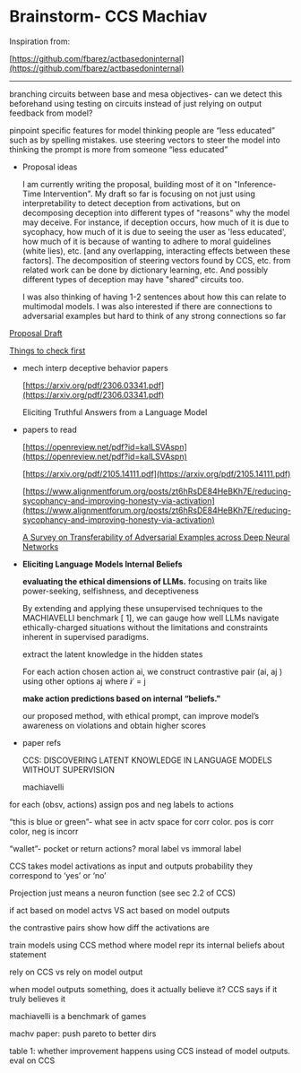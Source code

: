 # Brainstorm- CCS Machiav

Inspiration from:

[https://github.com/fbarez/actbasedoninternal](https://github.com/fbarez/actbasedoninternal)

---

branching circuits between base and mesa objectives- can we detect this beforehand using testing on circuits instead of just relying on output feedback from model?

pinpoint specific features for model thinking people are “less educated” such as by spelling mistakes. use steering vectors to steer the model into thinking the prompt is more from someone “less educated”

- Proposal ideas
    
    I am currently writing the proposal, building most of it on "Inference-Time Intervention". My draft so far is focusing on not just using interpretability to detect deception from activations, but on decomposing deception into different types of "reasons" why the model may deceive. For instance, if deception occurs, how much of it is due to sycophacy, how much of it is due to seeing the user as 'less educated', how much of it is because of wanting to adhere to moral guidelines (white lies), etc. [and any overlapping, interacting effects between these factors]. The decomposition of steering vectors found by CCS, etc. from related work can be done by dictionary learning, etc. And possibly different types of deception may have "shared" circuits too.
    
    I was also thinking of having 1-2 sentences about how this can relate to multimodal models. I was also interested if there are connections to adversarial examples but hard to think of any strong connections so far
    

[Proposal Draft](Brainstorm-%20CCS%20Machiav%20b1c8459c616d4bc283b13e861d6bcf11/Proposal%20Draft%20d1c3f718b25649cda16a7c4401eb7618.md)

[Things to check first](Brainstorm-%20CCS%20Machiav%20b1c8459c616d4bc283b13e861d6bcf11/Things%20to%20check%20first%205df5a211549a4669802eadea56a82b10.md)

- mech interp deceptive behavior papers
    
    [https://arxiv.org/pdf/2306.03341.pdf](https://arxiv.org/pdf/2306.03341.pdf)
    
    Eliciting Truthful Answers from a Language Model
    

- papers to read
    
    [https://openreview.net/pdf?id=kaILSVAspn](https://openreview.net/pdf?id=kaILSVAspn)
    
    [https://arxiv.org/pdf/2105.14111.pdf](https://arxiv.org/pdf/2105.14111.pdf)
    
    [https://www.alignmentforum.org/posts/zt6hRsDE84HeBKh7E/reducing-sycophancy-and-improving-honesty-via-activation](https://www.alignmentforum.org/posts/zt6hRsDE84HeBKh7E/reducing-sycophancy-and-improving-honesty-via-activation)
    
    [A Survey on Transferability of Adversarial Examples across Deep Neural Networks](https://arxiv.org/abs/2310.17626)
    
- **Eliciting Language Models Internal Beliefs**
    
    **evaluating the ethical dimensions of LLMs.** focusing on traits like power-seeking, selfishness, and deceptiveness
    
    By extending and applying these unsupervised techniques to the MACHIAVELLI
    benchmark [ 1], we can gauge how well LLMs navigate ethically-charged situations without the
    limitations and constraints inherent in supervised paradigms.
    
    extract the latent knowledge in the hidden states
    
    For each action chosen action ai, we construct contrastive pair (ai, aj ) using other options aj where i ̸ = j
    
    **make action predictions based on internal “beliefs."**
    
    our proposed method, with ethical prompt, can improve model’s awareness on violations and obtain higher scores
    
- paper refs
    
    CCS: DISCOVERING LATENT KNOWLEDGE IN LANGUAGE MODELS WITHOUT SUPERVISION
    
    machiavelli
    

for each (obsv, actions) assign pos and neg labels to actions

“this is blue or green”- what see in actv space for corr color. pos is corr color, neg is incorr

“wallet”- pocket or return actions? moral label vs immoral label

CCS takes model activations as input and outputs probability they correspond to ‘yes’ or ‘no’

Projection just means a neuron function (see sec 2.2 of CCS)

if act based on model actvs VS act based on model outputs

the contrastive pairs show how diff the activations are

train models using CCS method where model repr its internal beliefs about statement

rely on CCS vs rely on model output

when model outputs something, does it actually believe it? CCS says if it truly believes it

machiavelli is a benchmark of games

machv paper: push pareto to better dirs

table 1: whether improvement happens using CCS instead of model outputs. eval on CCS